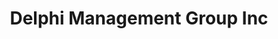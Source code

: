 ---
title: "Delphi Management Group Inc"
url: /phoenix/delphi-management-group-inc/
shop: laundry
---